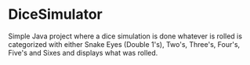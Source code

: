 # DiceSimulator
Simple Java project where a dice simulation is done whatever is rolled is categorized with either Snake Eyes (Double 1's), 
Two's, Three's, Four's, Five's and Sixes and displays what was rolled.
